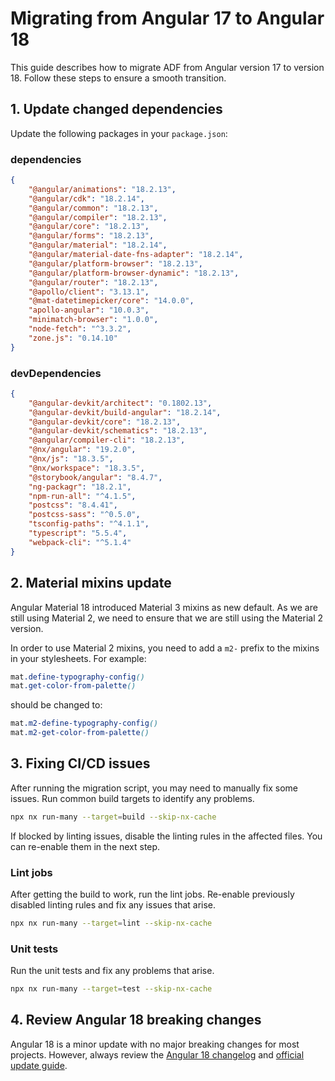 # Migrating from Angular 17 to Angular 18

This guide describes how to migrate ADF from Angular version 17 to version 18. Follow these steps to ensure a smooth transition.

## 1. Update changed dependencies

Update the following packages in your `package.json`:

### dependencies

```json
{
    "@angular/animations": "18.2.13",
    "@angular/cdk": "18.2.14",
    "@angular/common": "18.2.13",
    "@angular/compiler": "18.2.13",
    "@angular/core": "18.2.13",
    "@angular/forms": "18.2.13",
    "@angular/material": "18.2.14",
    "@angular/material-date-fns-adapter": "18.2.14",
    "@angular/platform-browser": "18.2.13",
    "@angular/platform-browser-dynamic": "18.2.13",
    "@angular/router": "18.2.13",
    "@apollo/client": "3.13.1",
    "@mat-datetimepicker/core": "14.0.0",
    "apollo-angular": "10.0.3",
    "minimatch-browser": "1.0.0",
    "node-fetch": "^3.3.2",
    "zone.js": "0.14.10"
}
```

### devDependencies

```json
{
    "@angular-devkit/architect": "0.1802.13",
    "@angular-devkit/build-angular": "18.2.14",
    "@angular-devkit/core": "18.2.13",
    "@angular-devkit/schematics": "18.2.13",
    "@angular/compiler-cli": "18.2.13",
    "@nx/angular": "19.2.0",
    "@nx/js": "18.3.5",
    "@nx/workspace": "18.3.5",
    "@storybook/angular": "8.4.7",
    "ng-packagr": "18.2.1",
    "npm-run-all": "^4.1.5",
    "postcss": "8.4.41",
    "postcss-sass": "^0.5.0",
    "tsconfig-paths": "^4.1.1",
    "typescript": "5.5.4",
    "webpack-cli": "^5.1.4"
}
```

## 2. Material mixins update

Angular Material 18 introduced Material 3 mixins as new default. As we are still using Material 2, we need to ensure that we are still using the Material 2 version.

In order to use Material 2 mixins, you need to add a `m2-` prefix to the mixins in your stylesheets. For example:

```scss
mat.define-typography-config()
mat.get-color-from-palette()
```

should be changed to:

```scss
mat.m2-define-typography-config()
mat.m2-get-color-from-palette()
```

## 3. Fixing CI/CD issues

After running the migration script, you may need to manually fix some issues. Run common build targets to identify any problems.

```bash
npx nx run-many --target=build --skip-nx-cache
```

If blocked by linting issues, disable the linting rules in the affected files. You can re-enable them in the next step.

### Lint jobs

After getting the build to work, run the lint jobs. Re-enable previously disabled linting rules and fix any issues that arise.

```bash
npx nx run-many --target=lint --skip-nx-cache
```

### Unit tests

Run the unit tests and fix any problems that arise.

```bash
npx nx run-many --target=test --skip-nx-cache
```

## 4. Review Angular 18 breaking changes

Angular 18 is a minor update with no major breaking changes for most projects. However, always review the [Angular 18 changelog](https://github.com/angular/angular/blob/main/CHANGELOG.md) and [official update guide](https://angular.dev/update-guide?v=17.0-18.0).
